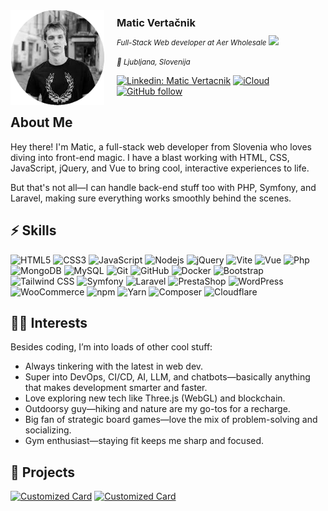 <img align='left' width="150" style="margin-right:20px;" src="img/me.png">
<h3 style="margin:10px 0;">Matic Vertačnik</h3>
<small><em>Full-Stack Web developer at Aer Wholesale<!--<a href="https://www.oneorigin.us/">OneOrigin</a> --> <img src="https://media.giphy.com/media/WUlplcMpOCEmTGBtBW/giphy.gif" width="30"></em></small>

<small><em>📌 Ljubljana, Slovenija</em></small>

[![Linkedin: Matic Vertacnik](https://img.shields.io/badge/-MaticVertačnik-blue?style=for-the-badge&logo=Linkedin&logoColor=white&link=https://www.linkedin.com/in/matic-vertacnik/)](https://www.linkedin.com/in/matic-vertacnik/) [![iCloud](https://img.shields.io/badge/matic.vertacnik@icloud.com-ffffff?&logo=icloud&style=for-the-badge)](mailto:matic.vertacnik@icloud.com) [![GitHub follow](https://img.shields.io/badge/Follow-ffffff?style=for-the-badge&logo=github&logoColor=black)](https://github.com/login?return_to=https%3A%2F%2Fgithub.com%2FPickleBoxer)
<br />

## About Me

Hey there! I'm Matic, a full-stack web developer from Slovenia who loves diving into front-end magic. I have a blast working with HTML, CSS, JavaScript, jQuery, and Vue to bring cool, interactive experiences to life.

But that's not all—I can handle back-end stuff too with PHP, Symfony, and Laravel, making sure everything works smoothly behind the scenes.

## ⚡ Skills

![HTML5](https://img.shields.io/badge/HTML5-E34F26?style=flat-square&logo=html5&logoColor=white) ![CSS3](https://img.shields.io/badge/CSS3-1572B6?style=flat-square&logo=css3) ![JavaScript](https://img.shields.io/badge/JavaScript-black?style=flat-square&logo=javascript) ![Nodejs](https://img.shields.io/badge/Nodejs-black?style=flat-square&logo=Node.js) ![jQuery](https://img.shields.io/badge/jQuery-black?style=flat-square&logo=jquery) ![Vite](https://img.shields.io/badge/Vite-black?style=flat-square&logo=vite) ![Vue](https://img.shields.io/badge/VueJs-black?style=flat-square&logo=vuedotjs) ![Php](https://img.shields.io/badge/Php-black?style=flat-square&logo=php) ![MongoDB](https://img.shields.io/badge/MongoDB-black?style=flat-square&logo=mongodb) ![MySQL](https://img.shields.io/badge/MySQL-black?style=flat-square&logo=mysql) ![Git](https://img.shields.io/badge/Git-black?style=flat-square&logo=git) ![GitHub](https://img.shields.io/badge/GitHub-black?style=flat-square&logo=github) ![Docker](https://img.shields.io/badge/Docker-black?style=flat-square&logo=docker) ![Bootstrap](https://img.shields.io/badge/Bootstrap-black?style=flat-square&logo=bootstrap) ![Tailwind CSS](https://img.shields.io/badge/TailwindCSS-black?style=flat-square&logo=tailwindcss) ![Symfony](https://img.shields.io/badge/Symfony-black?style=flat-square&logo=symfony) ![Laravel](https://img.shields.io/badge/Laravel-black?style=flat-square&logo=laravel) ![PrestaShop](https://img.shields.io/badge/PrestaShop-black?style=flat-square&logo=prestashop) ![WordPress](https://img.shields.io/badge/WordPress-black?style=flat-square&logo=wordpress) ![WooCommerce](https://img.shields.io/badge/WooCommerce-black?style=flat-square&logo=woocommerce) ![npm](https://img.shields.io/badge/npm-black?style=flat-square&logo=npm) ![Yarn](https://img.shields.io/badge/Yarn-black?style=flat-square&logo=yarn) ![Composer](https://img.shields.io/badge/Composer-black?style=flat-square&logo=composer) ![Cloudflare](https://img.shields.io/badge/Cloudflare-black?style=flat-square&logo=cloudflare)

## 👨‍💻 Interests

Besides coding, I’m into loads of other cool stuff:

- Always tinkering with the latest in web dev.
- Super into DevOps, CI/CD, AI, LLM, and chatbots—basically anything that makes development smarter and faster.
- Love exploring new tech like Three.js (WebGL) and blockchain.
- Outdoorsy guy—hiking and nature are my go-tos for a recharge.
- Big fan of strategic board games—love the mix of problem-solving and socializing.
- Gym enthusiast—staying fit keeps me sharp and focused.

<!--
PickleBoxer/PickleBoxer is a ✨ special ✨ repository because its `README.md` (this file) appears on your GitHub profile.
You can click the Preview link to take a look at your changes.

https://github.com/abhisheknaiidu/awesome-github-profile-readme -->
## 🚧 Projects

[![Customized Card](https://github-readme-stats.vercel.app/api/pin?username=PickleBoxer&repo=Simple-Shop-Concept&title_color=fff&icon_color=f9f9f9&text_color=9f9f9f&bg_color=151515)](https://github.com/PickleBoxer/Simple-Shop-Concept) [![Customized Card](https://github-readme-stats.vercel.app/api/pin?username=PickleBoxer&repo=dev-chatgpt-prompts&title_color=fff&icon_color=f9f9f9&text_color=9f9f9f&bg_color=151515)](https://github.com/PickleBoxer/dev-chatgpt-prompts)
